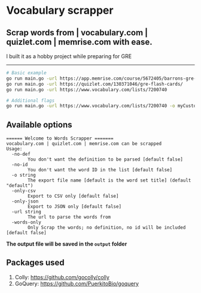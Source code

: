 # Vocabulary scrapper
## Scrap words from | vocabulary.com | quizlet.com | memrise.com with ease. 

I built it as a hobby project while preparing for GRE

---

```bash
# Basic example
go run main.go -url https://app.memrise.com/course/5672405/barrons-gre-333-high-frequency-word/
go run main.go -url https://quizlet.com/130371046/gre-flash-cards/
go run main.go -url https://www.vocabulary.com/lists/7200740

# Additional flags
go run main.go -url https://www.vocabulary.com/lists/7200740 -o myCustomFileName -words-only


```

## Available options 

```
====== Welcome to Words Scrapper =======
vocabulary.com | quizlet.com | memrise.com can be scrapped
Usage:   
  -no-def
        You don't want the definition to be parsed [default false]
  -no-id
        You don't want the word ID in the list [default false]
  -o string
        The export file name [default is the word set title] (default "default")   
  -only-csv
        Export to CSV only [default false]
  -only-json
        Export to JSON only [default false]
  -url string
        The url to parse the words from
  -words-only
        Only Scrap the words; no definition, no id will be included [default false]
```


**The output file will be saved in the `output` folder**





## Packages used 
1. Colly: https://github.com/gocolly/colly
2. GoQuery: https://github.com/PuerkitoBio/goquery
